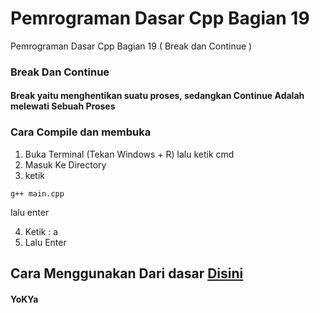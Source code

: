# Pemrograman Dasar Cpp Bagian 19
 Pemrograman Dasar Cpp Bagian 19 ( Break dan Continue )

### Break Dan Continue
#### Break yaitu menghentikan suatu proses, sedangkan Continue Adalah melewati Sebuah Proses

### Cara Compile dan membuka
1. Buka Terminal (Tekan Windows + R) lalu ketik cmd
2. Masuk Ke Directory
3. ketik
```
g++ main.cpp
```
lalu enter

4. Ketik : a
5. Lalu Enter

## Cara Menggunakan Dari dasar [Disini](https://github.com/YoKYa/Pemrograman-Dasar-Cpp-Bagian-1)


#### YoKYa